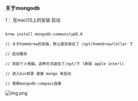 ### 关于mongodb

1： 在macOS上的安装 启动

```

brew install mongodb-community@5.0

// 关于homebrew的安装，默认是安装在了 /opt/homebrew/Cellar 下

// 启动服务

// 目前个人电脑。这种方式装在了/opt/下 (新版 apple interl)

// 进入bin目录 直接 mongo 来启动

// 使用mongodb-compass连接

```

![img.png](Desktop/github/officeSystem/officeFlow/deps/db/img/img_3.png)
